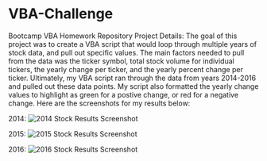 # VBA-Challenge
 Bootcamp VBA Homework Repository
Project Details:
The goal of this project was to create a VBA script that would loop through multiple years of stock data, and pull out specific values. The main factors needed to pull from the data was the ticker symbol, total stock volume for individual tickers, the yearly change per ticker, and the yearly percent change per ticker. Ultimately, my VBA script ran through the data from years 2014-2016 and pulled out these data points. My script also formatted the yearly change values to highlight as green for a postive change, or red for a negative change. Here are the screenshots for my results below:

2014:
![2014 Stock Results Screenshot](https://user-images.githubusercontent.com/88403946/134783687-505f6087-289a-4ca2-8097-5799218fe6e1.png)

2015:
![2015 Stock Results Screenshot](https://user-images.githubusercontent.com/88403946/134783697-4f5d6a0f-f42c-4cb1-84e0-d2040330d816.png)

2016:
![2016 Stock Results Screenshot](https://user-images.githubusercontent.com/88403946/134783703-2bab2fec-b710-45b4-bf73-9628c5ad5779.png)
